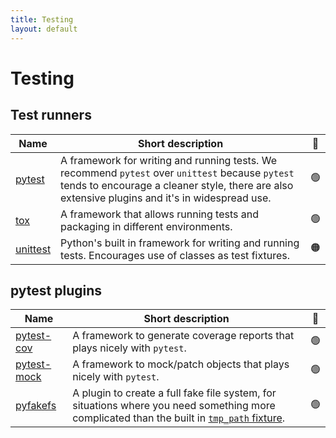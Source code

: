 ```yaml
---
title: Testing
layout: default
---
```


# Testing

## Test runners

| Name                                                                          | Short description                                                                                                                                                                                  | 🚦  |
| ----------------------------------------------------------------------------- | -------------------------------------------------------------------------------------------------------------------------------------------------------------------------------------------------- | :-: |
| [pytest](https://docs.pytest.org/en/stable/contents.html)                     | A framework for writing and running tests. We recommend `pytest` over `unittest` because `pytest` tends to encourage a cleaner style, there are also extensive plugins and it's in widespread use. | 🟢  |
| [tox](https://tox.wiki/en/latest/index.html)                                  | A framework that allows running tests and packaging in different environments.                                                                                                                     | 🟢  |
| [unittest](https://docs.python.org/dev/library/unittest.html#module-unittest) | Python's built in framework for writing and running tests. Encourages use of classes as test fixtures.                                                                                             | 🟠  |

## pytest plugins

| Name                                                                   | Short description                                                                                                                                                                                                                                        | 🚦  |
| ---------------------------------------------------------------------- | -------------------------------------------------------------------------------------------------------------------------------------------------------------------------------------------------------------------------------------------------------- | :-: |
| [pytest-cov](https://pytest-cov.readthedocs.io/en/latest/index.html)   | A framework to generate coverage reports that plays nicely with `pytest`.                                                                                                                                                                                | 🟢  |
| [pytest-mock](https://pytest-mock.readthedocs.io/en/latest/index.html) | A framework to mock/patch objects that plays nicely with `pytest`.                                                                                                                                                                                       | 🟢  |
| [pyfakefs](https://pytest-pyfakefs.readthedocs.io/en/latest/)          | A plugin to create a full fake file system, for situations where you need something more complicated than the built in [`tmp_path` fixture](https://docs.pytest.org/en/stable/how-to/tmp_path.html#how-to-use-temporary-directories-and-files-in-tests). | 🟢  |
